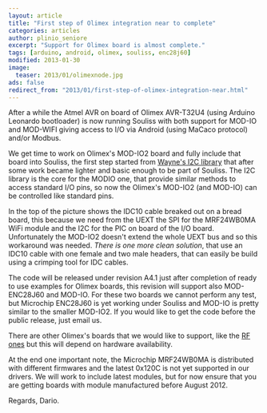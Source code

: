 ```yaml
---
layout: article
title: "First step of Olimex integration near to complete"
categories: articles
author: plinio_seniore
excerpt: "Support for Olimex board is almost complete."
tags: [arduino, android, olimex, souliss, enc28j60]
modified: 2013-01-30
image:
  teaser: 2013/01/olimexnode.jpg
ads: false  
redirect_from: "2013/01/first-step-of-olimex-integration-near.html"
---
```


After a while  the Atmel AVR on board of Olimex AVR-T32U4 (using Arduino Leonardo bootloader) is now running Souliss with both support for MOD-IO and MOD-WIFI giving access to I/O via Android (using MaCaco protocol) and/or Modbus.

We get time to work on Olimex's MOD-IO2 board and fully include that board into Souliss, the first step started from [Wayne's I2C library](http://dsscircuits.com/articles/arduino-i2c-master-library.html) that after some work became lighter and basic enough to be part of Souliss. The I2C library is the core for the MODIO one, that provide similar methods to access standard I/O pins, so now the Olimex's MOD-IO2 (and MOD-IO) can be controlled like standard pins.

In the top of the picture shows the IDC10 cable breaked out on a bread board, this because we need from the UEXT the SPI for the MRF24WB0MA WiFi module and the I2C for the PIC on board of the I/O board. Unfortunately the MOD-IO2 doesn't extend the whole UEXT bus and so this workaround was needed. *There is one more clean solution*, that use an IDC10 cable with one female and two male headers, that can easily be build using a crimping tool for IDC cables.

The code will be released under revision A4.1 just after completion of ready to use examples for Olimex boards, this revision will support also MOD-ENC28J60 and MOD-IO. For these two boards we cannot perform any test, but Microchip ENC28J60 is yet working under Souliss and MOD-IO is pretty similar to the smaller MOD-IO2. If you would like to get the code before the public release, just email us.

There are other Olimex's boards that we would like to support, like the [RF ones](https://www.olimex.com/Products/Modules/RF/) but this will depend on hardware availability.

At the end one important note, the Microchip MRF24WB0MA is distributed with different firmwares and the latest 0x120C is not yet supported in our drivers. We will work to include latest modules, but for now ensure that you are getting boards  with module manufactured before August 2012.

Regards,
Dario.